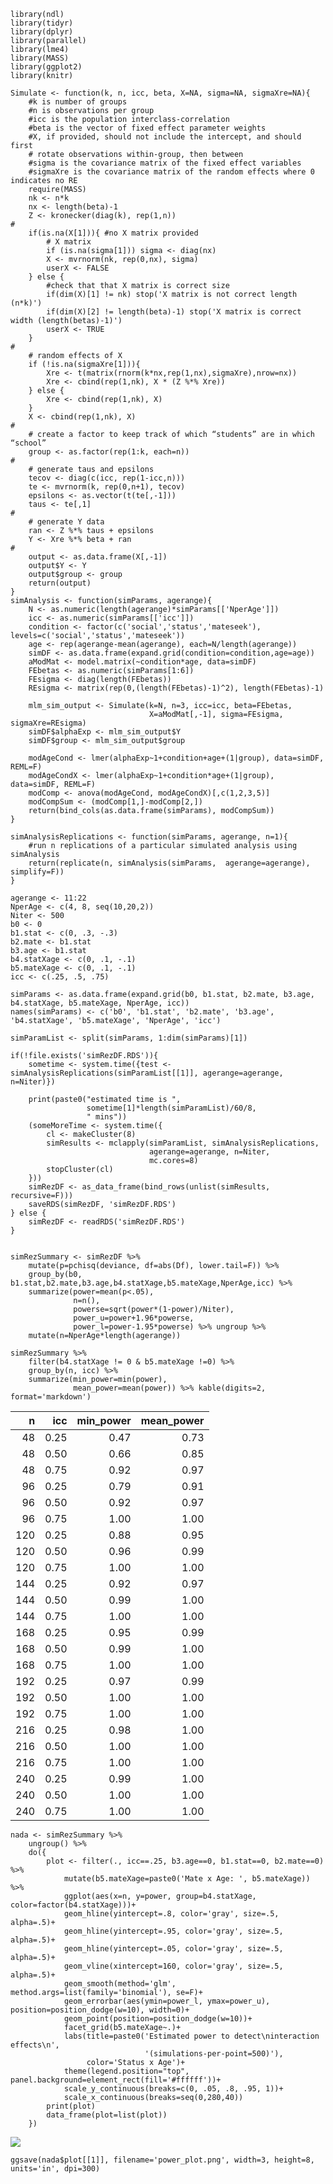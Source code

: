     library(ndl)
    library(tidyr)
    library(dplyr)
    library(parallel)
    library(lme4)
    library(MASS)
    library(ggplot2)
    library(knitr)

    Simulate <- function(k, n, icc, beta, X=NA, sigma=NA, sigmaXre=NA){
        #k is number of groups
        #n is observations per group
        #icc is the population interclass-correlation
        #beta is the vector of fixed effect parameter weights
        #X, if provided, should not include the intercept, and should first
        # rotate observations within-group, then between
        #sigma is the covariance matrix of the fixed effect variables
        #sigmaXre is the covariance matrix of the random effects where 0 indicates no RE
        require(MASS)
        nk <- n*k
        nx <- length(beta)-1
        Z <- kronecker(diag(k), rep(1,n))
    #
        if(is.na(X[1])){ #no X matrix provided
            # X matrix
            if (is.na(sigma[1])) sigma <- diag(nx)
            X <- mvrnorm(nk, rep(0,nx), sigma)
            userX <- FALSE
        } else {
            #check that that X matrix is correct size
            if(dim(X)[1] != nk) stop('X matrix is not correct length (n*k)')
            if(dim(X)[2] != length(beta)-1) stop('X matrix is correct width (length(betas)-1)')
            userX <- TRUE
        }
    #
        # random effects of X
        if (!is.na(sigmaXre[1])){
            Xre <- t(matrix(rnorm(k*nx,rep(1,nx),sigmaXre),nrow=nx))
            Xre <- cbind(rep(1,nk), X * (Z %*% Xre))
        } else {
            Xre <- cbind(rep(1,nk), X)
        }
        X <- cbind(rep(1,nk), X)
    #
        # create a factor to keep track of which “students” are in which “school”
        group <- as.factor(rep(1:k, each=n))
    #
        # generate taus and epsilons
        tecov <- diag(c(icc, rep(1-icc,n)))
        te <- mvrnorm(k, rep(0,n+1), tecov)
        epsilons <- as.vector(t(te[,-1]))
        taus <- te[,1]
    #
        # generate Y data
        ran <- Z %*% taus + epsilons
        Y <- Xre %*% beta + ran
    #
        output <- as.data.frame(X[,-1])
        output$Y <- Y
        output$group <- group
        return(output)
    }
    simAnalysis <- function(simParams, agerange){
        N <- as.numeric(length(agerange)*simParams[['NperAge']]) 
        icc <- as.numeric(simParams[['icc']])
        condition <- factor(c('social','status','mateseek'), levels=c('social','status','mateseek'))
        age <- rep(agerange-mean(agerange), each=N/length(agerange))
        simDF <- as.data.frame(expand.grid(condition=condition,age=age))
        aModMat <- model.matrix(~condition*age, data=simDF)
        FEbetas <- as.numeric(simParams[1:6])
        FEsigma <- diag(length(FEbetas))
        REsigma <- matrix(rep(0,(length(FEbetas)-1)^2), length(FEbetas)-1)

        mlm_sim_output <- Simulate(k=N, n=3, icc=icc, beta=FEbetas,
                                   X=aModMat[,-1], sigma=FEsigma, sigmaXre=REsigma)
        simDF$alphaExp <- mlm_sim_output$Y
        simDF$group <- mlm_sim_output$group

        modAgeCond <- lmer(alphaExp~1+condition+age+(1|group), data=simDF, REML=F) 
        modAgeCondX <- lmer(alphaExp~1+condition*age+(1|group), data=simDF, REML=F)
        modComp <- anova(modAgeCond, modAgeCondX)[,c(1,2,3,5)] 
        modCompSum <- (modComp[1,]-modComp[2,])
        return(bind_cols(as.data.frame(simParams), modCompSum))
    }

    simAnalysisReplications <- function(simParams, agerange, n=1){
        #run n replications of a particular simulated analysis using simAnalysis
        return(replicate(n, simAnalysis(simParams,  agerange=agerange), simplify=F))
    }

    agerange <- 11:22
    NperAge <- c(4, 8, seq(10,20,2))
    Niter <- 500
    b0 <- 0
    b1.stat <- c(0, .3, -.3)
    b2.mate <- b1.stat
    b3.age <- b1.stat
    b4.statXage <- c(0, .1, -.1) 
    b5.mateXage <- c(0, .1, -.1) 
    icc <- c(.25, .5, .75)

    simParams <- as.data.frame(expand.grid(b0, b1.stat, b2.mate, b3.age, b4.statXage, b5.mateXage, NperAge, icc))
    names(simParams) <- c('b0', 'b1.stat', 'b2.mate', 'b3.age', 'b4.statXage', 'b5.mateXage', 'NperAge', 'icc') 

    simParamList <- split(simParams, 1:dim(simParams)[1])

    if(!file.exists('simRezDF.RDS')){
        sometime <- system.time({test <- simAnalysisReplications(simParamList[[1]], agerange=agerange, n=Niter)})

        print(paste0("estimated time is ",
                     sometime[1]*length(simParamList)/60/8,
                     " mins")) 
        (someMoreTime <- system.time({
            cl <- makeCluster(8) 
            simResults <- mclapply(simParamList, simAnalysisReplications, 
                                   agerange=agerange, n=Niter,
                                   mc.cores=8)
            stopCluster(cl)
        }))
        simRezDF <- as_data_frame(bind_rows(unlist(simResults, recursive=F)))
        saveRDS(simRezDF, 'simRezDF.RDS')
    } else {
        simRezDF <- readRDS('simRezDF.RDS')
    }


    simRezSummary <- simRezDF %>%
        mutate(p=pchisq(deviance, df=abs(Df), lower.tail=F)) %>%
        group_by(b0, b1.stat,b2.mate,b3.age,b4.statXage,b5.mateXage,NperAge,icc) %>%
        summarize(power=mean(p<.05),
                  n=n(),
                  powerse=sqrt(power*(1-power)/Niter),
                  power_u=power+1.96*powerse,
                  power_l=power-1.95*powerse) %>% ungroup %>%
        mutate(n=NperAge*length(agerange))

    simRezSummary %>%
        filter(b4.statXage != 0 & b5.mateXage !=0) %>%
        group_by(n, icc) %>%
        summarize(min_power=min(power),
                  mean_power=mean(power)) %>% kable(digits=2, format='markdown')

<table>
<thead>
<tr class="header">
<th align="right">n</th>
<th align="right">icc</th>
<th align="right">min_power</th>
<th align="right">mean_power</th>
</tr>
</thead>
<tbody>
<tr class="odd">
<td align="right">48</td>
<td align="right">0.25</td>
<td align="right">0.47</td>
<td align="right">0.73</td>
</tr>
<tr class="even">
<td align="right">48</td>
<td align="right">0.50</td>
<td align="right">0.66</td>
<td align="right">0.85</td>
</tr>
<tr class="odd">
<td align="right">48</td>
<td align="right">0.75</td>
<td align="right">0.92</td>
<td align="right">0.97</td>
</tr>
<tr class="even">
<td align="right">96</td>
<td align="right">0.25</td>
<td align="right">0.79</td>
<td align="right">0.91</td>
</tr>
<tr class="odd">
<td align="right">96</td>
<td align="right">0.50</td>
<td align="right">0.92</td>
<td align="right">0.97</td>
</tr>
<tr class="even">
<td align="right">96</td>
<td align="right">0.75</td>
<td align="right">1.00</td>
<td align="right">1.00</td>
</tr>
<tr class="odd">
<td align="right">120</td>
<td align="right">0.25</td>
<td align="right">0.88</td>
<td align="right">0.95</td>
</tr>
<tr class="even">
<td align="right">120</td>
<td align="right">0.50</td>
<td align="right">0.96</td>
<td align="right">0.99</td>
</tr>
<tr class="odd">
<td align="right">120</td>
<td align="right">0.75</td>
<td align="right">1.00</td>
<td align="right">1.00</td>
</tr>
<tr class="even">
<td align="right">144</td>
<td align="right">0.25</td>
<td align="right">0.92</td>
<td align="right">0.97</td>
</tr>
<tr class="odd">
<td align="right">144</td>
<td align="right">0.50</td>
<td align="right">0.99</td>
<td align="right">1.00</td>
</tr>
<tr class="even">
<td align="right">144</td>
<td align="right">0.75</td>
<td align="right">1.00</td>
<td align="right">1.00</td>
</tr>
<tr class="odd">
<td align="right">168</td>
<td align="right">0.25</td>
<td align="right">0.95</td>
<td align="right">0.99</td>
</tr>
<tr class="even">
<td align="right">168</td>
<td align="right">0.50</td>
<td align="right">0.99</td>
<td align="right">1.00</td>
</tr>
<tr class="odd">
<td align="right">168</td>
<td align="right">0.75</td>
<td align="right">1.00</td>
<td align="right">1.00</td>
</tr>
<tr class="even">
<td align="right">192</td>
<td align="right">0.25</td>
<td align="right">0.97</td>
<td align="right">0.99</td>
</tr>
<tr class="odd">
<td align="right">192</td>
<td align="right">0.50</td>
<td align="right">1.00</td>
<td align="right">1.00</td>
</tr>
<tr class="even">
<td align="right">192</td>
<td align="right">0.75</td>
<td align="right">1.00</td>
<td align="right">1.00</td>
</tr>
<tr class="odd">
<td align="right">216</td>
<td align="right">0.25</td>
<td align="right">0.98</td>
<td align="right">1.00</td>
</tr>
<tr class="even">
<td align="right">216</td>
<td align="right">0.50</td>
<td align="right">1.00</td>
<td align="right">1.00</td>
</tr>
<tr class="odd">
<td align="right">216</td>
<td align="right">0.75</td>
<td align="right">1.00</td>
<td align="right">1.00</td>
</tr>
<tr class="even">
<td align="right">240</td>
<td align="right">0.25</td>
<td align="right">0.99</td>
<td align="right">1.00</td>
</tr>
<tr class="odd">
<td align="right">240</td>
<td align="right">0.50</td>
<td align="right">1.00</td>
<td align="right">1.00</td>
</tr>
<tr class="even">
<td align="right">240</td>
<td align="right">0.75</td>
<td align="right">1.00</td>
<td align="right">1.00</td>
</tr>
</tbody>
</table>

    nada <- simRezSummary %>%
        ungroup() %>%
        do({
            plot <- filter(., icc==.25, b3.age==0, b1.stat==0, b2.mate==0) %>%
                mutate(b5.mateXage=paste0('Mate x Age: ', b5.mateXage)) %>%
                ggplot(aes(x=n, y=power, group=b4.statXage, color=factor(b4.statXage)))+
                geom_hline(yintercept=.8, color='gray', size=.5, alpha=.5)+
                geom_hline(yintercept=.95, color='gray', size=.5, alpha=.5)+
                geom_hline(yintercept=.05, color='gray', size=.5, alpha=.5)+
                geom_vline(xintercept=160, color='gray', size=.5, alpha=.5)+
                geom_smooth(method='glm', method.args=list(family='binomial'), se=F)+
                geom_errorbar(aes(ymin=power_l, ymax=power_u), position=position_dodge(w=10), width=0)+
                geom_point(position=position_dodge(w=10))+
                facet_grid(b5.mateXage~.)+
                labs(title=paste0('Estimated power to detect\ninteraction effects\n',
                                  '(simulations-per-point=500)'),
                     color='Status x Age')+
                theme(legend.position="top", panel.background=element_rect(fill='#ffffff'))+
                scale_y_continuous(breaks=c(0, .05, .8, .95, 1))+
                scale_x_continuous(breaks=seq(0,280,40))
            print(plot)
            data_frame(plot=list(plot))
        }) 

![](power_analysis_files/figure-markdown_strict/unnamed-chunk-2-1.png)<!-- -->

    ggsave(nada$plot[[1]], filename='power_plot.png', width=3, height=8, units='in', dpi=300)
